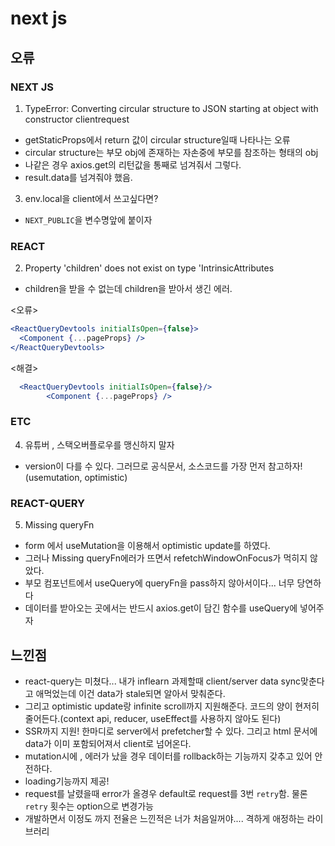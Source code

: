 # next js

## 오류

### NEXT JS

1. TypeError: Converting circular structure to JSON starting at object with constructor clientrequest

- getStaticProps에서 return 값이 circular structure일때 나타나는 오류
- circular structure는 부모 obj에 존재하는 자손중에 부모를 참조하는 형태의 obj
- 나같은 경우 axios.get의 리턴값을 통째로 넘겨줘서 그렇다.
- result.data를 넘겨줘야 했음.

3. env.local을 client에서 쓰고싶다면?

- `NEXT_PUBLIC`을 변수명앞에 붙이자

### REACT

2. Property 'children' does not exist on type 'IntrinsicAttributes

- children을 받을 수 없는데 children을 받아서 생긴 에러.

<오류>

```jsx
<ReactQueryDevtools initialIsOpen={false}>
  <Component {...pageProps} />
</ReactQueryDevtools>
```

<해결>

```jsx
  <ReactQueryDevtools initialIsOpen={false}/>
        <Component {...pageProps} />
```

### ETC

4. 유튜버 , 스택오버플로우를 맹신하지 말자

- version이 다를 수 있다. 그러므로 공식문서, 소스코드를 가장 먼저 참고하자!(usemutation, optimistic)

### REACT-QUERY

5. Missing queryFn

- form 에서 useMutation을 이용해서 optimistic update를 하였다.
- 그러나 Missing queryFn에러가 뜨면서 refetchWindowOnFocus가 먹히지 않았다.
- 부모 컴포넌트에서 useQuery에 queryFn을 pass하지 않아서이다... 너무 당연하다
- 데이터를 받아오는 곳에서는 반드시 axios.get이 담긴 함수를 useQuery에 넣어주자

## 느낀점

- react-query는 미쳤다... 내가 inflearn 과제할때 client/server data sync맞춘다고 애먹었는데 이건 data가 stale되면 알아서 맞춰준다.
- 그리고 optimistic update랑 infinite scroll까지 지원해준다. 코드의 양이 현저히 줄어든다.(context api, reducer, useEffect를 사용하지 않아도 된다)
- SSR까지 지원! 한마디로 server에서 prefetcher할 수 있다. 그리고 html 문서에 data가 이미 포함되어져서 client로 넘어온다.
- mutation시에 , 에러가 났을 경우 데이터를 rollback하는 기능까지 갖추고 있어 안전하다.
- loading기능까지 제공!
- request를 날렸을때 error가 올경우 default로 request를 3번 `retry`함. 물론 `retry` 횟수는 option으로 변경가능
- 개발하면서 이정도 까지 전율은 느낀적은 너가 처음일꺼야.... 격하게 애정하는 라이브러리
